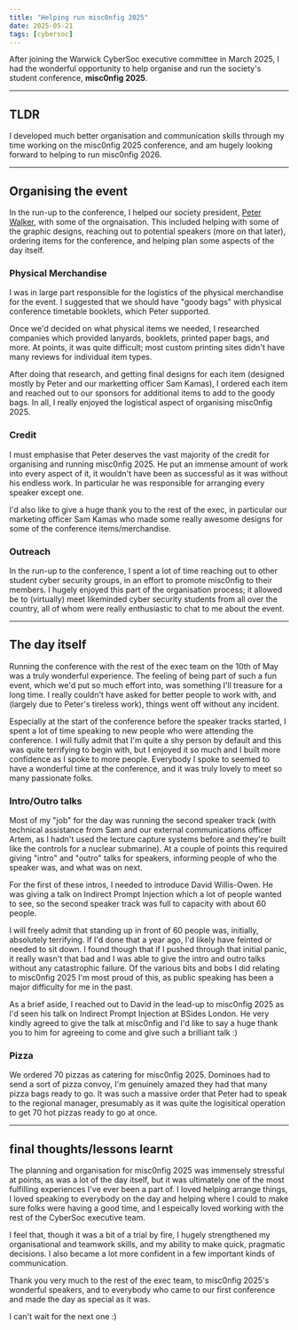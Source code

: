```yaml
---
title: "Helping run misc0nfig 2025"
date: 2025-05-21
tags: [cybersoc]
---
```

After joining the Warwick CyberSoc executive committee in March 2025, I had the 
wonderful opportunity to help organise and run the society's student conference,
**misc0nfig 2025**.

---
## TLDR
I developed much better organisation and communication skills through my time
working on the misc0nfig 2025 conference, and am hugely looking forward to 
helping to run misc0nfig 2026.

---
## Organising the event
In the run-up to the conference, I helped our society president, 
[Peter Walker](https://peter-walker.com), with some of the orgnaisation. This
included helping with some of the graphic designs, reaching out to potential 
speakers (more on that later), ordering items for the conference, and helping
plan some aspects of the day itself.

### Physical Merchandise
I was in large part responsible for the logistics of the physical merchandise
for the event. I suggested that we should have "goody bags" with physical 
conference timetable booklets, which Peter supported.

Once we'd decided on what physical items we needed, I researched companies which
provided lanyards, booklets, printed paper bags, and more. At points, it was 
quite difficult; most custom printing sites didn't have many reviews for 
individual item types. 

After doing that research, and getting final designs for each item (designed
mostly by Peter and our marketting officer Sam Kamas), I ordered each item and
reached out to our sponsors for additional items to add to the goody bags. In
all, I really enjoyed the logistical aspect of organising misc0nfig 2025.

### Credit
I must emphasise that Peter deserves the vast majority of the credit for 
organising and running misc0nfig 2025. He put an immense amount of work into 
every aspect of it, it wouldn't have been as successful as it was without his
endless work. In particular he was responsible for arranging every speaker 
except one.

I'd also like to give a huge thank you to the rest of the exec, in particular
our marketing officer Sam Kamas who made some really awesome designs for some
of the conference items/merchandise.

### Outreach
In the run-up to the conference, I spent a lot of time reaching out to other 
student cyber security groups, in an effort to promote misc0nfig to their 
members. I hugely enjoyed this part of the organisation process; it allowed be 
to (virtually) meet likeminded cyber security students from all over the 
country, all of whom were really enthusiastic to chat to me about the event.

---
## The day itself
Running the conference with the rest of the exec team on the 10th of May was a
truly wonderful experience. The feeling of being part of such a fun event, which
we'd put so much effort into, was something I'll treasure for a long time. I 
really couldn't have asked for better people to work with, and (largely due to 
Peter's tireless work), things went off without any incident. 

Especially at the start of the conference before the speaker tracks started,
I spent a lot of time speaking to new people who were attending the conference.
I will fully admit that I'm quite a shy person by default and this was quite 
terrifying to begin with, but I enjoyed it so much and I built more confidence
as I spoke to more people. Everybody I spoke to seemed to have a wonderful time
at the conference, and it was truly lovely to meet so many passionate folks.

### Intro/Outro talks
Most of my "job" for the day was running the second speaker track (with 
technical assistance from Sam and our external communications officer Artem, as
I hadn't used the lecture capture systems before and they're built like the 
controls for a nuclear submarine). At a couple of points this required giving 
"intro" and "outro" talks for speakers, informing people of who the speaker was,
and what was on next. 

For the first of these intros, I needed to introduce David Willis-Owen. He was 
giving a talk on Indirect Prompt Injection which a lot of people wanted to see,
so the second speaker track was full to capacity with about 60 people.

I will freely admit that standing up in front of 60 people was, initially, 
absolutely terrifying. If I'd done that a year ago, I'd likely have feinted or 
needed to sit down. I found though that if I pushed through that initial panic,
it really wasn't that bad and I was able to give the intro and outro talks 
without any catastrophic failure. Of the various bits and bobs I did relating to
misc0nfig 2025 I'm most proud of this, as public speaking has been a major 
difficulty for me in the past.

As a brief aside, I reached out to David in the lead-up to misc0nfig 2025 as I'd
seen his talk on Indirect Prompt Injection at BSides London. He very kindly 
agreed to give the talk at misc0nfig and I'd like to say a huge thank you to 
him for agreeing to come and give such a brilliant talk :)


### Pizza
We ordered 70 pizzas as catering for misc0nfig 2025. Dominoes had to send a sort
of pizza convoy, I'm genuinely amazed they had that many pizza bags ready to go.
It was such a massive order that Peter had to speak to the regional manager, 
presumably as it was quite the logisitical operation to get 70 hot pizzas ready
to go at once.

---
## final thoughts/lessons learnt
The planning and organisation for misc0nfig 2025 was immensely stressful at 
points, as was a lot of the day itself, but it was ultimately one of the most
fulfilling experiences I've ever been a part of. I loved helping arrange things,
I loved speaking to everybody on the day and helping where I could to make sure
folks were having a good time, and I espeically loved working with the rest of 
the CyberSoc executive team.

I feel that, though it was a bit of a trial by fire, I hugely strengthened my 
organisational and teamwork skills, and my ability to make quick, pragmatic 
decisions. I also became a lot more confident in a few important kinds
of communication.

Thank you very much to the rest of the exec team, to misc0nfig 2025's wonderful
speakers, and to everybody who came to our first conference and made the day as
special as it was.

I can't wait for the next one :)
